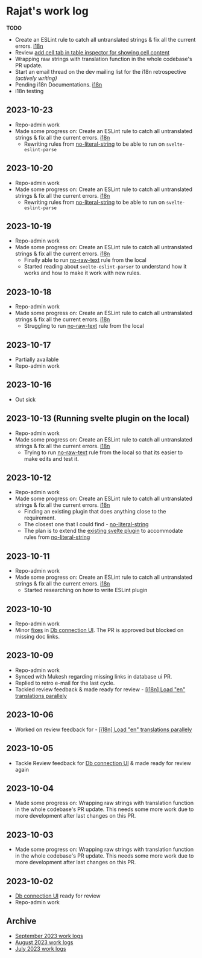 # Rajat's work log

**TODO**

- Create an ESLint rule to catch all untranslated strings & fix all the current errors. [i18n](https://github.com/centerofci/mathesar/issues/2927)
- Review [add cell tab in table inspector for showing cell content](https://github.com/centerofci/mathesar/pull/2778)
- Wrapping raw strings with translation function in the whole codebase's PR update.
- Start an email thread on the dev mailing list for the i18n retrospective _(actively writing)_
- Pending i18n Documentations. [i18n](https://github.com/centerofci/mathesar/issues/2927)
- i18n testing

## 2023-10-23

- Repo-admin work
- Made some progress on: Create an ESLint rule to catch all untranslated strings & fix all the current errors. [i18n](https://github.com/centerofci/mathesar/issues/2927)
  - Rewriting rules from [no-literal-string](https://github.com/edvardchen/eslint-plugin-i18next/blob/main/lib/rules/no-literal-string.js) to be able to run on `svelte-eslint-parse`

## 2023-10-20

- Repo-admin work
- Made some progress on: Create an ESLint rule to catch all untranslated strings & fix all the current errors. [i18n](https://github.com/centerofci/mathesar/issues/2927)
  - Rewriting rules from [no-literal-string](https://github.com/edvardchen/eslint-plugin-i18next/blob/main/lib/rules/no-literal-string.js) to be able to run on `svelte-eslint-parse`

## 2023-10-19

- Repo-admin work
- Made some progress on: Create an ESLint rule to catch all untranslated strings & fix all the current errors. [i18n](https://github.com/centerofci/mathesar/issues/2927)
  - Finally able to run [no-raw-text](https://github.com/intlify/eslint-plugin-svelte/blob/main/lib/rules/no-raw-text.ts) rule from the local
  - Started reading about `svelte-eslint-parser` to understand how it works and how to make it work with new rules.

## 2023-10-18

- Repo-admin work
- Made some progress on: Create an ESLint rule to catch all untranslated strings & fix all the current errors. [i18n](https://github.com/centerofci/mathesar/issues/2927)
  - Struggling to run [no-raw-text](https://github.com/intlify/eslint-plugin-svelte/blob/main/lib/rules/no-raw-text.ts) rule from the local

## 2023-10-17

- Partially available
- Repo-admin work

## 2023-10-16

- Out sick

## 2023-10-13 (Running svelte plugin on the local)

- Repo-admin work
- Made some progress on: Create an ESLint rule to catch all untranslated strings & fix all the current errors. [i18n](https://github.com/centerofci/mathesar/issues/2927)
  - Trying to run [no-raw-text](https://github.com/intlify/eslint-plugin-svelte/blob/main/lib/rules/no-raw-text.ts) rule from the local so that its easier to make edits and test it.

## 2023-10-12

- Repo-admin work
- Made some progress on: Create an ESLint rule to catch all untranslated strings & fix all the current errors. [i18n](https://github.com/centerofci/mathesar/issues/2927)
  - Finding an existing plugin that does anything close to the requirement.
  - The closest one that I could find - [no-literal-string](https://github.com/edvardchen/eslint-plugin-i18next/blob/main/lib/rules/no-literal-string.js)
  - The plan is to extend the [existing svelte plugin](https://github.com/intlify/eslint-plugin-svelte/blob/main/lib/rules/no-raw-text.ts) to accommodate rules from [no-literal-string](https://github.com/edvardchen/eslint-plugin-i18next/blob/main/lib/rules/no-literal-string.js)

## 2023-10-11

- Repo-admin work
- Made some progress on: Create an ESLint rule to catch all untranslated strings & fix all the current errors. [i18n](https://github.com/centerofci/mathesar/issues/2927)
  - Started researching on how to write ESLint plugin

## 2023-10-10

- Repo-admin work
- Minor [fixes](https://github.com/centerofci/mathesar/pull/3223/commits/cb0857297a5189130a1ee7b0806bf17b76fe35a9) in [Db connection UI](https://github.com/centerofci/mathesar/pull/3223). The PR is approved but blocked on missing doc links.

## 2023-10-09

- Repo-admin work
- Synced with Mukesh regarding missing links in database ui PR.
- Replied to retro e-mail for the last cycle.
- Tackled review feedback & made ready for review - [[i18n] Load "en" translations parallely](https://github.com/centerofci/mathesar/pull/3102)

## 2023-10-06

- Worked on review feedback for - [[i18n] Load "en" translations parallely](https://github.com/centerofci/mathesar/pull/3102)

## 2023-10-05

- Tackle Review feedback for [Db connection UI](https://github.com/centerofci/mathesar/pull/3223) & made ready for review again

## 2023-10-04

- Made some progress on: Wrapping raw strings with translation function in the whole codebase's PR update. This needs some more work due to more development after last changes on this PR.

## 2023-10-03

- Made some progress on: Wrapping raw strings with translation function in the whole codebase's PR update. This needs some more work due to more development after last changes on this PR.

## 2023-10-02

- [Db connection UI](https://github.com/centerofci/mathesar/pull/3223) ready for review
- Repo-admin work

## Archive

- [September 2023 work logs](./2023-09/rajat.md)
- [August 2023 work logs](./2023-08/rajat.md)
- [July 2023 work logs](./2023-07/rajat.md)
